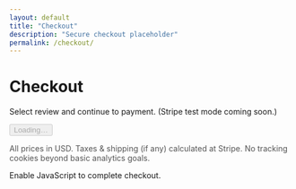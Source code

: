```yaml
---
layout: default
title: "Checkout"
description: "Secure checkout placeholder"
permalink: /checkout/
---
```


# Checkout

Select review and continue to payment. (Stripe test mode coming soon.)

<div id="checkout-summary"></div>

<button id="checkout-btn" disabled>Loading…</button>

<p style="font-size: 0.875rem; color:#555;">All prices in USD. Taxes & shipping (if any) calculated at Stripe. No tracking cookies beyond basic analytics goals.</p>

<noscript>Enable JavaScript to complete checkout.</noscript>

<script>
// Basic query parsing
function getParam(name){
	const url = new URL(window.location.href);
	return url.searchParams.get(name);
}

const sku = getParam('sku');
const data = {
	{% for k,v in site.data.merch-skus %}
	'{{ k }}': { title: '{{ v.title | escape }}', price: {{ v.price }}, currency: '{{ v.currency }}', stripe_price_id: '{{ v.stripe_price_id }}', type: '{{ v.type }}' },
	{% endfor %}
};

const summaryEl = document.getElementById('checkout-summary');
const btn = document.getElementById('checkout-btn');

if(!sku || !data[sku]){
	summaryEl.innerHTML = '<p>Unknown or missing SKU. <a href="/merchandise/">Return to merch.</a></p>';
	btn.disabled = true;
	btn.textContent = 'Unavailable';
} else {
	const item = data[sku];
	summaryEl.innerHTML = `
		<h2>${item.title}</h2>
		<ul>
			<li>Type: ${item.type}</li>
			<li>Price: $${item.price.toFixed(2)} ${item.currency}</li>
			<li>SKU: ${sku}</li>
		</ul>
	`;
	btn.disabled = false;
	btn.textContent = 'Proceed to Payment';
	btn.addEventListener('click', () => {
		// Placeholder for Stripe session creation (client-side fetch to serverless endpoint in future)
		alert('Stripe checkout coming soon. (Task T201/T202)');
	});
}
</script>
